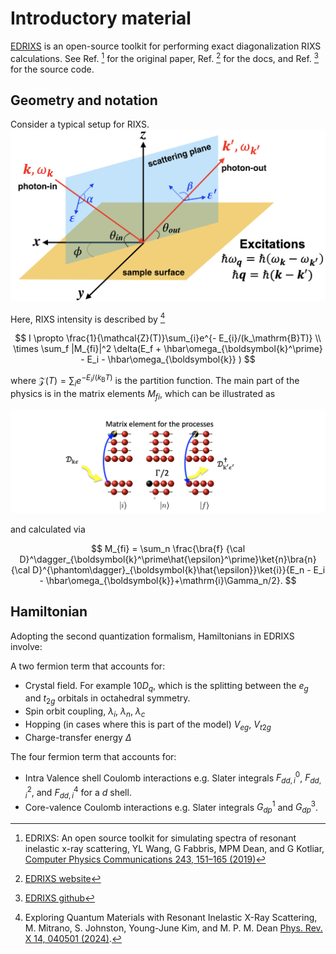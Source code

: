 # Introductory material

[EDRIXS](https://edrixs.github.io/edrixs/) is an open-source toolkit for performing exact diagonalization RIXS calculations. See Ref. [^1] for the original paper, Ref. [^2] for the docs, and Ref. [^3] for the source code.  


## Geometry and notation

Consider a typical setup for RIXS.
![Setup for RIXS](./geometry.png)

Here, RIXS intensity is described by  [^4]

$$
I \propto \frac{1}{\mathcal{Z}(T)}\sum_{i}e^{- E_{i}/(k_\mathrm{B}T)} \\
\times \sum_f |M_{fi}|^2 \delta(E_f + \hbar\omega_{\boldsymbol{k}^\prime} - E_i - \hbar\omega_{\boldsymbol{k}} )
$$

where $\mathcal{Z}(T) = \sum_i e^{- E_i/(k_\mathrm{B}T)}$ is the partition function. The main part of the physics is in the matrix elements $M_{fi}$, which can be illustrated as 

![Matrix elements](./inf.png)

and calculated via

$$
M_{fi} = \sum_n \frac{\bra{f} {\cal D}^\dagger_{\boldsymbol{k}^\prime\hat{\epsilon}^\prime}\ket{n}\bra{n} {\cal D}^{\phantom\dagger}_{\boldsymbol{k}\hat{\epsilon}}\ket{i}}{E_n - E_i - \hbar\omega_{\boldsymbol{k}}+\mathrm{i}\Gamma_n/2}.
$$

## Hamiltonian

Adopting the second quantization formalism, Hamiltonians in EDRIXS involve:

A two fermion term that accounts for:

* Crystal field. For example $10 D_q$, which is the splitting between the $e_g$ and $t_{2g}$ orbitals in octahedral symmetry. 
* Spin orbit coupling, $\lambda_i$, $\lambda_n$, $\lambda_c$
* Hopping (in cases where this is part of the model) $V_{eg}$, $V_{t2g}$
* Charge-transfer energy $\Delta$

The four fermion term that accounts for:

* Intra Valence shell Coulomb interactions e.g. Slater integrals $F^0_{dd,i}$, $F^2_{dd,i}$, and $F^4_{dd,i}$ for a $d$ shell. 
* Core-valence Coulomb interactions e.g. Slater integrals $G^1_{dp}$ and $G^3_{dp}$.

[^1]: EDRIXS: An open source toolkit for simulating spectra of resonant inelastic x-ray scattering, YL Wang, G Fabbris, MPM Dean, and G Kotliar, [Computer Physics Communications 243, 151–165 (2019)](https://doi.org/10.1016/j.cpc.2019.04.018)

[^2]: [EDRIXS website](https://edrixs.github.io/edrixs/)

[^3]: [EDRIXS github](https://github.com/EDRIXS/edrixs)

[^4]: Exploring Quantum Materials with Resonant Inelastic X-Ray Scattering, M. Mitrano, S. Johnston, Young-June Kim, and M. P. M. Dean
      [Phys. Rev. X 14, 040501 (2024)](https://doi.org/10.1103/PhysRevX.14.040501).
